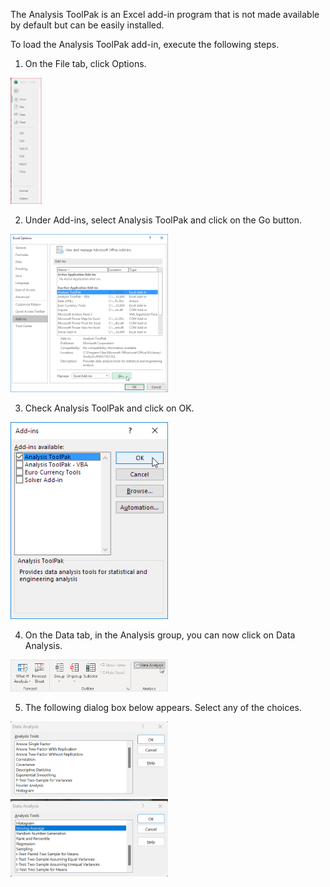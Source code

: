 The Analysis ToolPak is an Excel add-in program that is not made available by default but can be easily installed.

To load the Analysis ToolPak add-in, execute the following steps.

1. On the File tab, click Options.

<img src="pics/install00.png" alt="click options" style="width:10%; height:auto;">

2. Under Add-ins, select Analysis ToolPak and click on the Go button.

<img src="pics/install01.png" alt="select Analysis Toolpak" style="width:50%; height:auto;">

3. Check Analysis ToolPak and click on OK.

<img src="pics/install02.png" alt="click Analysis Toolpak" style="width:50%; height:auto;">

4. On the Data tab, in the Analysis group, you can now click on Data Analysis.

<img src="pics/install03.png" alt="click Data Analysis" style="width:50%; height:auto;">

5. The following dialog box below appears. Select any of the choices.

<img src="pics/excel01.png" alt="choices" style="width:50%; height:auto;">

<img src="pics/excel02.png" alt="more choices" style="width:50%; height:auto;">
